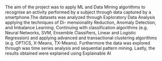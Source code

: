 The aim of the project was to apply ML and Data Mining algorithms to recognise an activity performed by a subject through data
captured by a smartphone.The datasets was analyzed through Exploratory Data Analysis applying the techniques of Di-
mensionality Reduction, Anomaly Detection, and Imbalance Learning. Continuing with classification algorithms (e.g. Neural
Networks, SVM, Ensemble Classifiers, Linear and Logistic Regression) and applying advanced and transactional clustering
algorithms (e.g. OPTICS, X-Means, TX-Means). Furthermore the data was explored through was time series analysis and
sequential pattern mining. Lastly, the results obtained were explained using Explainable AI
